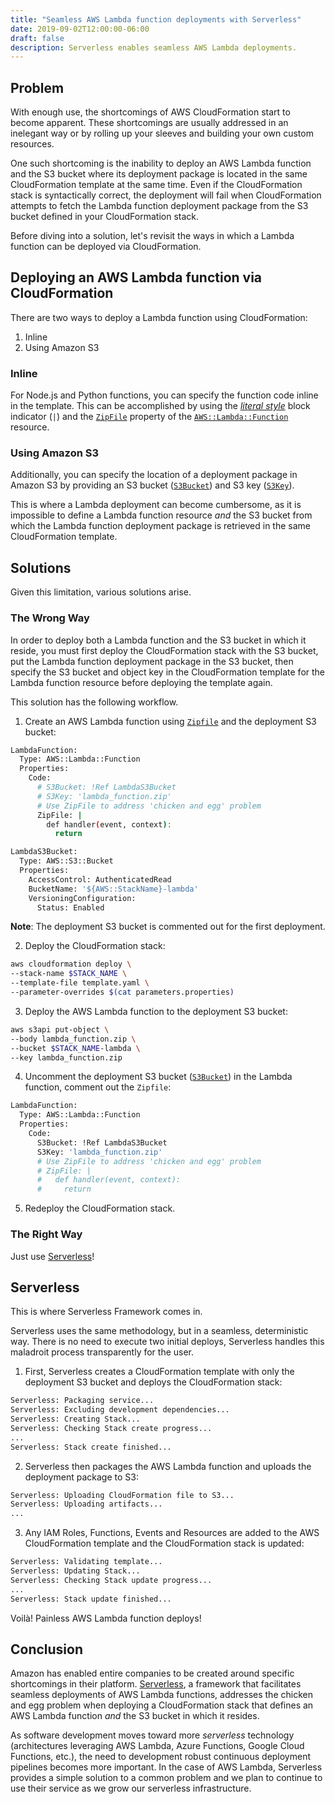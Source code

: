 ```yaml
---
title: "Seamless AWS Lambda function deployments with Serverless"
date: 2019-09-02T12:00:00-06:00
draft: false
description: Serverless enables seamless AWS Lambda deployments.
---
```


## Problem

With enough use, the shortcomings of AWS CloudFormation start to become apparent. These shortcomings are usually addressed in an inelegant way or by rolling up your sleeves and building your own custom resources.

One such shortcoming is the inability to deploy an AWS Lambda function and the S3 bucket where its deployment package is located in the same CloudFormation template at the same time. Even if the CloudFormation stack is syntactically correct, the deployment will fail when CloudFormation attempts to fetch the Lambda function deployment package from the S3 bucket defined in your CloudFormation stack.

Before diving into a solution, let's revisit the ways in which a Lambda function can be deployed via CloudFormation.

## Deploying an AWS Lambda function via CloudFormation

There are two ways to deploy a Lambda function using CloudFormation:

1. Inline
2. Using Amazon S3

### Inline

For Node.js and Python functions, you can specify the function code inline in the template. This can be accomplished by using the [*literal style*](https://yaml.org/spec/1.2/spec.html#id2795688) block indicator (`|`) and the [`ZipFile`](https://docs.aws.amazon.com/AWSCloudFormation/latest/UserGuide/aws-properties-lambda-function-code.html#cfn-lambda-function-code-zipfile) property of the [`AWS::Lambda::Function`](https://docs.aws.amazon.com/AWSCloudFormation/latest/UserGuide/aws-resource-lambda-function.html#cfn-lambda-function-code) resource.

### Using Amazon S3

Additionally, you can specify the location of a deployment package in Amazon S3 by providing an S3 bucket ([`S3Bucket`](https://docs.aws.amazon.com/AWSCloudFormation/latest/UserGuide/aws-properties-lambda-function-code.html#cfn-lambda-function-code-s3bucket)) and S3 key ([`S3Key`](https://docs.aws.amazon.com/AWSCloudFormation/latest/UserGuide/aws-properties-lambda-function-code.html#cfn-lambda-function-code-s3key)).

This is where a Lambda deployment can become cumbersome, as it is impossible to define a Lambda function resource *and* the S3 bucket from which the Lambda function deployment package is retrieved in the same CloudFormation template.

## Solutions

Given this limitation, various solutions arise.

### The Wrong Way

In order to deploy both a Lambda function and the S3 bucket in which it reside, you must first deploy the CloudFormation stack with the S3 bucket, put the Lambda function deployment package in the S3 bucket, then specify the S3 bucket and object key in the CloudFormation template for the Lambda function resource before deploying the template again.

This solution has the following workflow.

1. Create an AWS Lambda function using [`Zipfile`](https://docs.aws.amazon.com/AWSCloudFormation/latest/UserGuide/aws-properties-lambda-function-code.html#cfn-lambda-function-code-zipfile) and the deployment S3 bucket:

```bash
LambdaFunction:
  Type: AWS::Lambda::Function
  Properties:
    Code:
      # S3Bucket: !Ref LambdaS3Bucket
      # S3Key: 'lambda_function.zip'
      # Use ZipFile to address 'chicken and egg' problem
      ZipFile: |
        def handler(event, context):
          return

LambdaS3Bucket:
  Type: AWS::S3::Bucket
  Properties:
    AccessControl: AuthenticatedRead
    BucketName: '${AWS::StackName}-lambda'
    VersioningConfiguration:
      Status: Enabled
```

**Note**: The deployment S3 bucket is commented out for the first deployment.

2. Deploy the CloudFormation stack:

```bash
aws cloudformation deploy \
--stack-name $STACK_NAME \
--template-file template.yaml \
--parameter-overrides $(cat parameters.properties)
```

3. Deploy the AWS Lambda function to the deployment S3 bucket:

```bash
aws s3api put-object \
--body lambda_function.zip \
--bucket $STACK_NAME-lambda \
--key lambda_function.zip
```

4. Uncomment the deployment S3 bucket ([`S3Bucket`](https://docs.aws.amazon.com/AWSCloudFormation/latest/UserGuide/aws-properties-lambda-function-code.html#cfn-lambda-function-code-s3bucket)) in the Lambda function, comment out the `Zipfile`:

```bash
LambdaFunction:
  Type: AWS::Lambda::Function
  Properties:
    Code:
      S3Bucket: !Ref LambdaS3Bucket
      S3Key: 'lambda_function.zip'
      # Use ZipFile to address 'chicken and egg' problem
      # ZipFile: |
      #   def handler(event, context):
      #     return
```

5. Redeploy the CloudFormation stack.

### The Right Way

Just use [Serverless](https://serverless.com)!

## Serverless

This is where Serverless Framework comes in.

Serverless uses the same methodology, but in a seamless, deterministic way. There is no need to execute two initial deploys, Serverless handles this maladroit process transparently for the user.

1. First, Serverless creates a CloudFormation template with only the deployment S3 bucket and deploys the CloudFormation stack:

```bash
Serverless: Packaging service...
Serverless: Excluding development dependencies...
Serverless: Creating Stack...
Serverless: Checking Stack create progress...
...
Serverless: Stack create finished...
```

2. Serverless then packages the AWS Lambda function and uploads the deployment package to S3:

```bash
Serverless: Uploading CloudFormation file to S3...
Serverless: Uploading artifacts...
...
```

3. Any IAM Roles, Functions, Events and Resources are added to the AWS CloudFormation template and the CloudFormation stack is updated:

```bash
Serverless: Validating template...
Serverless: Updating Stack...
Serverless: Checking Stack update progress...
...
Serverless: Stack update finished...
```

Voilà! Painless AWS Lambda function deploys!

## Conclusion

Amazon has enabled entire companies to be created around specific shortcomings in their platform. [Serverless](https://serverless.com/), a framework that facilitates seamless deployments of AWS Lambda functions, addresses the chicken and egg problem when deploying a CloudFormation stack that defines an AWS Lambda function *and* the S3 bucket in which it resides.

As software development moves toward more *serverless* technology (architectures leveraging AWS Lambda, Azure Functions, Google Cloud Functions, etc.), the need to development robust continuous deployment pipelines becomes more important. In the case of AWS Lambda, Serverless provides a simple solution to a common problem and we plan to continue to use their service as we grow our serverless infrastructure.
